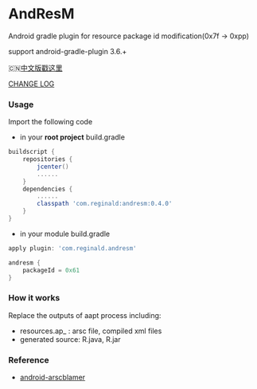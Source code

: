 # AndResM
Android gradle plugin for resource package id modification(0x7f -> 0xpp)

support android-gradle-plugin 3.6.+

:cn:[中文版戳这里](./README_CN.md)

[CHANGE LOG](https://github.com/xyxyLiu/AndResM/blob/master/CHANGELOG.md)

### Usage
Import the following code

* in your **root project** build.gradle
```groovy
buildscript {
    repositories {
        jcenter()
        ......
    }
    dependencies {
        ......
        classpath 'com.reginald:andresm:0.4.0'
    }
}
```

* in your module build.gradle
```groovy
apply plugin: 'com.reginald.andresm'

andresm {
    packageId = 0x61
}
```

### How it works
Replace the outputs of aapt process including:
* resources.ap_ : arsc file, compiled xml files
* generated source: R.java, R.jar

### Reference
* [android-arscblamer](https://github.com/google/android-arscblamer)